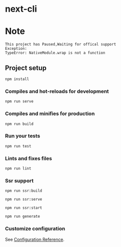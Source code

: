 # next-cli

# Note

```
This project has Paused,Waiting for offical support 
Exception:
TypeError: NativeModule.wrap is not a function
```

## Project setup
```
npm install
```

### Compiles and hot-reloads for development
```
npm run serve
```

### Compiles and minifies for production
```
npm run build
```

### Run your tests
```
npm run test
```

### Lints and fixes files
```
npm run lint
```

### Ssr support
```
npm run ssr:build
```

```
npm run ssr:serve
```

```
npm run ssr:start
```


```
npm run generate
```

### Customize configuration 
See [Configuration Reference](https://cli.vuejs.org/config/).
